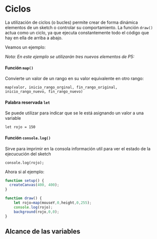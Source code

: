 # Ciclos

La utilización de ciclos (o bucles) permite crear de forma dinámica elementos de un sketch o controlar su comportamiento. La función `draw()` actua como un ciclo, ya que ejecuta constantemente todo el código que hay en ella de arriba a abajo.

Veamos un ejemplo:

*Nota: En este ejemplo se utilizarán tres nuevos elementos de P5:*

#### Función `map()`

Convierte un valor de un rango en su valor equivalente en otro rango:

`map(valor, inicio_rango_orginal, fin_rango_original, inicio_rango_nuevo, fin_rango_nuevo)`

#### Palabra reservada `let`

Se puede utilizar para indicar que se le está asignando un valor a una variable

`let rojo = 150`

#### Función `console.log()`

Sirve para imprimir en la consola información util para ver el estado de la ejecucución del sketch

`console.log(rojo);`

Ahora si al ejemplo:

```javascript
function setup() {
  createCanvas(400, 400);
}

function draw() {
	let rojo=map(mouseY,0,height,0,255);
	console.log(rojo);
  	background(rojo,0,0);
}
```

## Alcance de las variables

